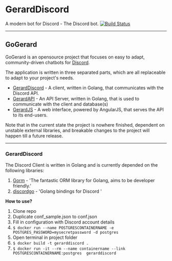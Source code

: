 # GerardDiscord
A modern bot for Discord - The Discord bot. [![Build Status](https://travis-ci.org/GoGerard/GerardDiscord.svg)](https://travis-ci.org/GoGerard/GerardDiscord)


----------

## GoGerard
GoGerard is an opensource project that focuses on easy to adapt, community-driven chatbots for [Discord](https://discordapp.com/).

The application is written in three separated parts, which are all replaceable to adapt to your project's needs.

 - [GerardDiscord](https://github.com/GoGerard/GerardDiscord) - A client, written in Golang, that communicates with the Discord API.
 - [GerardAPI](https://github.com/GoGerard/GerardAPI) - An API Server, written in Golang, that is used to communicate with the client and database(s)
 - [GerardJS](https://github.com/GoGerard/GerardJS) - A web interface, powered by AngularJS, that serves the API to its end-users.

Note that in the current state the project is nowhere finished, dependent on unstable external libraries,  and breakable changes to the project will happen till a future release.

----------

### GerardDiscord ###

The Discord Client is written in Golang and is currently depended on the following libraries:

 1. [Gorm](https://github.com/jinzhu/gorm) - 'The fantastic ORM library for Golang, aims to be developer friendly.'
 2. [discordgo](https://github.com/bwmarrin/discordgo) - 'Golang bindings for Discord '


**How to use?**

 1. Clone repo
 2. Duplicate conf_sample.json to conf.json
 3. Fill in configuration with Discord account details
 4. `$ docker run --name POSTGRESCONTAINERNAME -e POSTGRES_PASSWORD=mysecretpassword -d postgres`
 5. Open terminal in project folder
 6. `$ docker build -t gerarddiscord .`
 7. `$ docker run -it --rm --name containername --link POSTGRESCONTAINERNAME:postgres  gerarddiscord`
